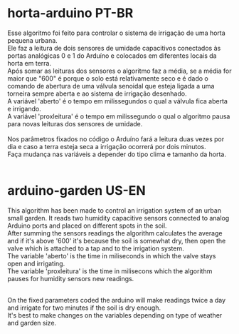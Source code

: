 # horta-arduino PT-BR</br>
Esse algoritmo foi feito para controlar o sistema de irrigação de uma horta pequena urbana.</br>
Ele faz a leitura de dois sensores de umidade capacitivos conectados às portas analógicas 0 e 1 do Arduíno e colocados em diferentes locais da horta em terra.</br>
Após somar as leituras dos sensores o algoritmo faz a média, se a média for maior que "600" é porque o solo está relativamente seco e é dado o comando de abertura de uma válvula senoidal que esteja ligada a uma torneira sempre aberta e ao sistema de irrigação desenhado.</br>
A variável 'aberto' é o tempo em milissegundos o qual a válvula fica aberta e irrigando.</br>
A variável 'proxleitura' é o tempo em milissegundo o qual o algoritmo pausa para novas leituras dos sensores de umidade.</br></br>
Nos parâmetros fixados no código o Arduíno fará a leitura duas vezes por dia e caso a terra esteja seca a irrigação ocorrerá por dois minutos.</br>
Faça mudança nas variáveis a depender do tipo clima e tamanho da horta.</br></br>

# arduino-garden US-EN</br>
This algorithm has been made to control an irrigation system of an urban small garden. It reads two humidity capacitive sensors connected to analog Arduino ports and placed on different spots in the soil. </br>
After summing the sensors readings the algorithm calculates the average and if it's above '600' it's because the soil is somewhat dry, then open the valve which is attached to a tap and to the irrigation system. </br>
The variable 'aberto' is the time in miliseconds in which the valve stays open and irrigating. </br>
The variable 'proxleitura' is the time in milisecons which the algorithm pauses for humidity sensors new readings.</br></br>


On the fixed parameters coded the arduino will make readings twice a day and irrigate for two minutes if the soil is dry enough.</br>
It's best to make changes on the variables depending on type of weather and garden size.
